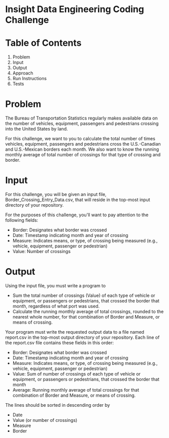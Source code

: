 # Insight Data Engineering Coding Challenge
# Table of Contents
1. Problem
2. Input
3. Output
4. Approach
5. Run Instructions
6. Tests

# Problem

The Bureau of Transportation Statistics regularly makes available data on the number of vehicles, equipment, passengers and pedestrians crossing into the United States by land.

For this challenge, we want to you to calculate the total number of times vehicles, equipment, passengers and pedestrians cross the U.S.-Canadian and U.S.-Mexican borders each month. We also want to know the running monthly average of total number of crossings for that type of crossing and border.

# Input

For this challenge, you will be given an input file, Border_Crossing_Entry_Data.csv, that will reside in the top-most input directory of your repository.

For the purposes of this challenge, you'll want to pay attention to the following fields:

- Border: Designates what border was crossed
- Date: Timestamp indicating month and year of crossing
- Measure: Indicates means, or type, of crossing being measured (e.g., vehicle, equipment, passenger or pedestrian)
- Value: Number of crossings

# Output

Using the input file, you must write a program to

- Sum the total number of crossings (Value) of each type of vehicle or equipment, or passengers or pedestrians, that crossed the border that month, regardless of what port was used.
- Calculate the running monthly average of total crossings, rounded to the nearest whole number, for that combination of Border and Measure, or means of crossing.

Your program must write the requested output data to a file named report.csv in the top-most output directory of your repository.
Each line of the report.csv file contains these fields in this order:
- Border: Designates what border was crossed
- Date: Timestamp indicating month and year of crossing
- Measure: Indicates means, or type, of crossing being measured (e.g., vehicle, equipment, passenger or pedestrian)
- Value: Sum of  number of crossings of each type of vehicle or equipment, or passengers or pedestrians, that crossed the border that month
- Average: Running monthly average of total crossings for that combination of Border and Measure, or means of crossing.

The lines should be sorted in descending order by

- Date
- Value (or number of crossings)
- Measure
- Border

